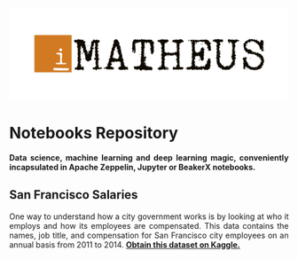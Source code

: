 <p align="center"><img src="../igor-matheus.png"></img></p>

# Notebooks Repository
<p align="justify"><strong>Data science, machine learning and deep learning magic, conveniently incapsulated in Apache Zeppelin, Jupyter or BeakerX notebooks.</strong></p>

## San Francisco Salaries
<p align="justify">One way to understand how a city government works is by looking at who it employs and how its employees are compensated. This data contains the names, job title, and compensation for San Francisco city employees on an annual basis from 2011 to 2014. <a href="https://www.kaggle.com/kaggle/sf-salaries"><strong>Obtain this dataset on Kaggle.</strong></a></p>